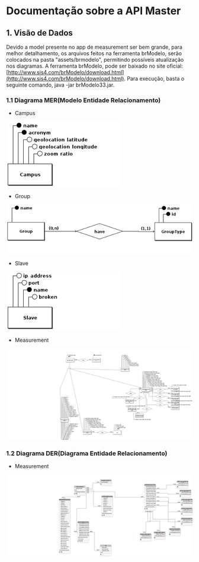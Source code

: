 # Documentação sobre a API Master

## 1\. Visão de Dados 

Devido a model presente no app de measurement ser bem grande, para melhor detalhamento, os arquivos feitos na ferramenta brModelo,
serão colocados na pasta "assets/brmodelo", permitindo possíveis atualização nos diagramas.
A ferramenta brModelo, pode ser baixado no site oficial: [http://www.sis4.com/brModelo/download.html](http://www.sis4.com/brModelo/download.html). Para execução, basta o seguinte comando, java -jar brModelo33.jar.

### 1.1 Diagrama MER(Modelo Entidade Relacionamento)

* Campus

![campus](../assets/images/campus.png)

* Group

![group](../assets/images/group.png)

* Slave

![slave](../assets/images/slave.png)

* Measurement

![measurement](../assets/images/measurement_mer.png)

### 1.2 Diagrama DER(Diagrama Entidade Relacionamento)

* Measurement

![measurement](../assets/images/measurement_der.png)